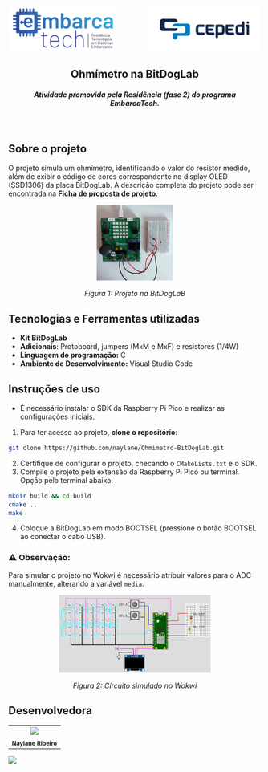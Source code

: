 <div>
    <img src="./img\embarcatech_logo.png" alt="Logo Embarcatech" height="90">
    <img align="right" src="./img\cepedi_logo.png" alt="Logo Embarcatech" height="90">
</div>

<h2 align="center"> Ohmímetro na BitDogLab </h2>
<h5 align="center"> Atividade promovida pela Residência (fase 2) do programa EmbarcaTech. </h5>

<br>

## Sobre o projeto
O projeto simula um ohmímetro, identificando o valor do resistor medido, além de exibir o código de cores correspondente no display OLED (SSD1306) da placa BitDogLab. A descrição completa do projeto pode ser encontrada na **[Ficha de proposta de projeto](docs\TrabalhoSE_FSA_1_Naylane_Ribeiro.pdf)**.

<div align="center"> <img src="./img\img0.jpg" width="30%">
<p><em>Figura 1: Projeto na BitDogLaB</em></p> </div>


## Tecnologias e Ferramentas utilizadas
- **Kit BitDogLab**
- **Adicionais**: Protoboard, jumpers (MxM e MxF) e resistores (1/4W)
- **Linguagem de programação:** C
- **Ambiente de Desenvolvimento:** Visual Studio Code


## Instruções de uso
- É necessário instalar o SDK da Raspberry Pi Pico e realizar as configurações iniciais.

1. Para ter acesso ao projeto, **clone o repositório**:
```bash
git clone https://github.com/naylane/Ohmimetro-BitDogLab.git
```
2. Certifique de configurar o projeto, checando o ```CMakeLists.txt``` e o SDK.
3. Compile o projeto pela extensão da Raspberry Pi Pico ou terminal. Opção pelo terminal abaixo:
```bash
mkdir build && cd build
cmake ..
make 
```
4. Coloque a BitDogLab em modo BOOTSEL (pressione o botão BOOTSEL ao conectar o cabo USB).

### ⚠️ Observação:
Para simular o projeto no Wokwi é necessário atribuir valores para o ADC manualmente, alterando a variável ```media```.
<br> <div align="center">
  <img src="./img\circuito-wokwi.png" alt="Circuito no Wokwi" width="60%">
  <p><em>Figura 2: Circuito simulado no Wokwi</em></p>
</div>


## Desenvolvedora
<table>
  <tr>
    <td align="center"><img style="" src="https://avatars.githubusercontent.com/u/89545660?v=4" width="100px;" ><br /> <sub> <b> Naylane Ribeiro </b> </sub>
    </td>
</table>

<img width=100% src="https://capsule-render.vercel.app/api?type=waving&color=2c9ad6&height=120&section=footer"/>
